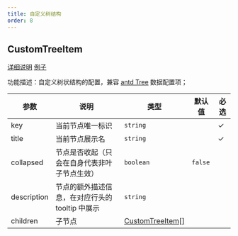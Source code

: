 ```yaml
---
title: 自定义树结构
order: 8
---
```


## CustomTreeItem

[详细说明](/zh/docs/manual/advanced/custom/category-tree) [例子](/s2.antv.vision/zh/examples/custom/custom-tree#custom-tree)

功能描述：自定义树状结构的配置，兼容 [antd Tree](https://ant.design/components/tree-cn/) 数据配置项；

| 参数 | 说明 | 类型 | 默认值 | 必选  |
| --- | --- | --- | --- | ---  |
| key | 当前节点唯一标识 | `string` |    | ✓ |
| title | 当前节点展示名 | `string` |    | ✓ |
| collapsed | 节点是否收起（只会在自身代表非叶子节点生效） | `boolean` |  `false`  |  |
| description | 节点的额外描述信息，在对应行头的 tooltip 中展示 | `string` |    |  |
| children | 子节点 | [CustomTreeItem[]](#custom-tree-item) |    |  |
